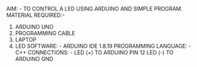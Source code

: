 AIM: - TO CONTROL A LED USING ARDUINO AND SIMPLE PROGRAM.
MATERIAL REQUIRED:-
1. ARDUINO UNO
2. PROGRAMMING CABLE
3. LAPTOP
4. LED
SOFTWARE: - ARDUINO IDE 1.8.19
PROGRAMMING LANGUAGE: - C++
CONNECTIONS: - LED (+) TO ARDUINO PIN 12
              LED (-) TO ARDUINO GND
